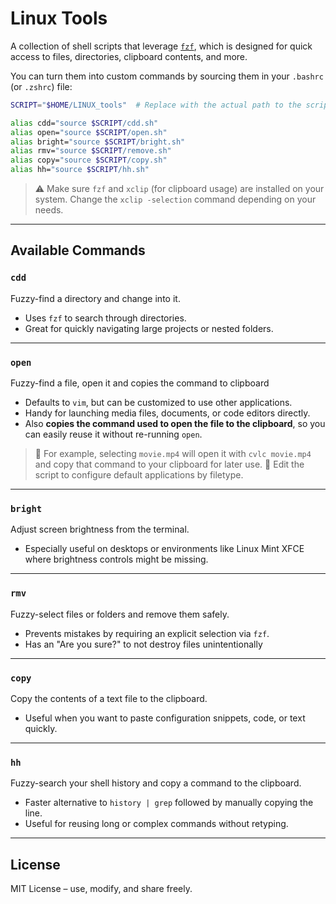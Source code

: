 # Linux Tools

A collection of shell scripts that leverage [`fzf`](https://github.com/junegunn/fzf), which is designed for quick access to files, directories, clipboard contents, and more.

You can turn them into custom commands by sourcing them in your `.bashrc` (or `.zshrc`) file:

```bash
SCRIPT="$HOME/LINUX_tools"  # Replace with the actual path to the script folder

alias cdd="source $SCRIPT/cdd.sh"
alias open="source $SCRIPT/open.sh"
alias bright="source $SCRIPT/bright.sh"
alias rmv="source $SCRIPT/remove.sh"
alias copy="source $SCRIPT/copy.sh"
alias hh="source $SCRIPT/hh.sh"
```

> ⚠️ Make sure `fzf` and `xclip` (for clipboard usage) are installed on your system.
> Change the `xclip -selection` command depending on your needs.

---

## Available Commands

### `cdd`

Fuzzy-find a directory and change into it.

* Uses `fzf` to search through directories.
* Great for quickly navigating large projects or nested folders.

---

### `open`

Fuzzy-find a file, open it and copies the command to clipboard

* Defaults to `vim`, but can be customized to use other applications.
* Handy for launching media files, documents, or code editors directly.
* Also **copies the command used to open the file to the clipboard**, so you can easily reuse it without re-running `open`.

> 🔧 For example, selecting `movie.mp4` will open it with `cvlc movie.mp4` and copy that command to your clipboard for later use. 
> 🔧 Edit the script to configure default applications by filetype.

---

### `bright`

Adjust screen brightness from the terminal.

* Especially useful on desktops or environments like Linux Mint XFCE where brightness controls might be missing.


---

### `rmv`

Fuzzy-select files or folders and remove them safely.

* Prevents mistakes by requiring an explicit selection via `fzf`.
* Has an "Are you sure?" to not destroy files unintentionally


---

### `copy`

Copy the contents of a text file to the clipboard.

* Useful when you want to paste configuration snippets, code, or text quickly.

---

### `hh`

Fuzzy-search your shell history and copy a command to the clipboard.

* Faster alternative to `history | grep` followed by manually copying the line.
* Useful for reusing long or complex commands without retyping.

---

## License

MIT License – use, modify, and share freely.

